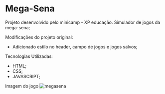 # Mega-Sena

Projeto desenvolvido pelo minicamp - XP educação. Simulador de jogos da mega-sena;

Modificações do projeto original:
- Adicionado estilo no header, campo de jogos e jogos salvos;

Tecnologias Utilizadas:
- HTML;
- CSS;
- JAVASCRIPT;

Imagem do jogo
![megasena](https://user-images.githubusercontent.com/99416788/186000087-f8b71179-960b-4d92-a810-93b6903c855a.png)

